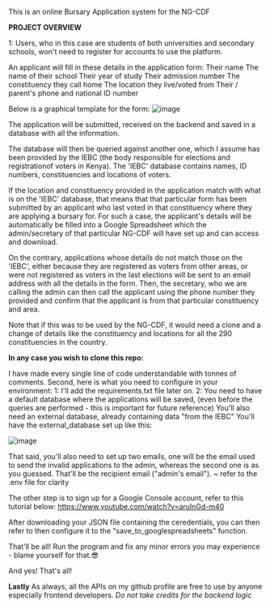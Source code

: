 This is an online Bursary Application system for the NG-CDF

**PROJECT OVERVIEW**

1: Users, who in this case are students of both universities and secondary schools, won't need to register for accounts to use the platform.

An applicant will fill in these details in the application form:
                  Their name
                  The name of their school
                  Their year of study
                  Their admission number
                  The constituency they call home
                  The location they live/voted from
                  Their / parent's phone and national ID number

Below is a graphical template for the form:
                  ![image](https://github.com/brian-mwangi-kamau/BursaryApplications/assets/127291274/e2095b3b-ef88-4799-aaa2-310d085e58c2)

The application will be submitted, received on the backend and saved in a database with all the information.

The database will then be queried against another one, which I assume has been provided by the IEBC (the body responsible for elections and registrationof voters in Kenya).
The 'IEBC' database contains names, ID numbers, constituencies and locations of voters.

If the location and constituency provided in the application match with what is on the 'IEBC' database, that means that that particular form has been submitted by an applicant who last voted in that constituency where they are applying a bursary for.
For such a case, the applicant's details will be automatically be filled into a Google Spreadsheet which the admin/secretary of that particular NG-CDF will have set up and can access and download.

On the contrary, applications whose details do not match those on the 'IEBC', either because they are registered as voters from other areas, or were not registered as voters in the last elections will be sent to an email address with all the details in the form. Then, the secretary, who we are calling the admin can then call the applicant using the phone number they provided and confirm that the applicant is from that particular constituency and area.


Note that if this was to be used by the NG-CDF, it would need a clone and a change of details like the constituency and locations for all the 290 constituencies in the country.

**In any case you wish to clone this repo:**

I have made every single line of code understandable with tonnes of comments.
Second, here is what you need to configure in your environment:
1: I'll add the requirements.txt file later on.
2: You need to have a default database where the applications will be saved, (even before the queries are performed - this is important for future reference)
You'll also need an external database, already containing data "from the IEBC"
You'll have the external_database set up like this:

![image](https://github.com/brian-mwangi-kamau/BursaryApplications/assets/127291274/c804a6e7-7305-4093-8918-bf1cfd642ed3)

That said, you'll also need to set up two emails, one will be the email used to send the invalid applications to the admin, whereas the second one is as you guessed. That'll be the recipient email ("admin's email"). ~ refer to the .env file for clarity

The other step is to sign up for a Google Console account, refer to this tutorial below:
https://www.youtube.com/watch?v=aruInGd-m40

After downloading your JSON file containing the ceredentials, you can then refer to then configure it to the "save_to_googlespreadsheets" function.

That'll be all! Run the program and fix any minor errors you may experience - blame yourself for that.😎

And yes! That's all!

**Lastly**
As always, all the APIs on my github profile are free to use by anyone especially frontend developers.
*Do not take credits for the backend logic*
